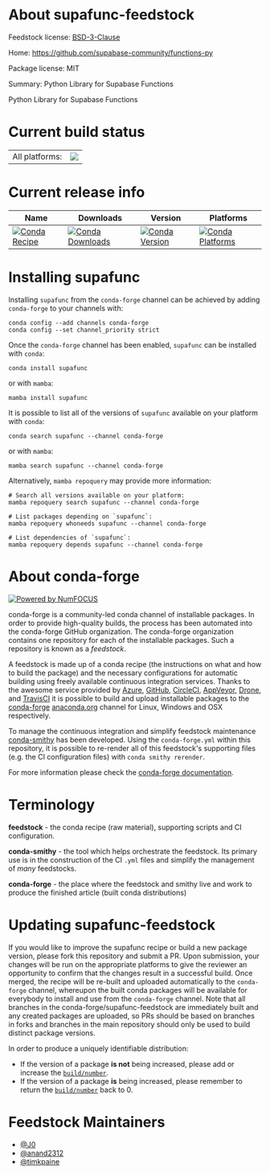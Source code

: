 About supafunc-feedstock
========================

Feedstock license: [BSD-3-Clause](https://github.com/conda-forge/supafunc-feedstock/blob/main/LICENSE.txt)

Home: https://github.com/supabase-community/functions-py

Package license: MIT

Summary: Python Library for Supabase Functions

Python Library for Supabase Functions


Current build status
====================


<table><tr><td>All platforms:</td>
    <td>
      <a href="https://dev.azure.com/conda-forge/feedstock-builds/_build/latest?definitionId=18048&branchName=main">
        <img src="https://dev.azure.com/conda-forge/feedstock-builds/_apis/build/status/supafunc-feedstock?branchName=main">
      </a>
    </td>
  </tr>
</table>

Current release info
====================

| Name | Downloads | Version | Platforms |
| --- | --- | --- | --- |
| [![Conda Recipe](https://img.shields.io/badge/recipe-supafunc-green.svg)](https://anaconda.org/conda-forge/supafunc) | [![Conda Downloads](https://img.shields.io/conda/dn/conda-forge/supafunc.svg)](https://anaconda.org/conda-forge/supafunc) | [![Conda Version](https://img.shields.io/conda/vn/conda-forge/supafunc.svg)](https://anaconda.org/conda-forge/supafunc) | [![Conda Platforms](https://img.shields.io/conda/pn/conda-forge/supafunc.svg)](https://anaconda.org/conda-forge/supafunc) |

Installing supafunc
===================

Installing `supafunc` from the `conda-forge` channel can be achieved by adding `conda-forge` to your channels with:

```
conda config --add channels conda-forge
conda config --set channel_priority strict
```

Once the `conda-forge` channel has been enabled, `supafunc` can be installed with `conda`:

```
conda install supafunc
```

or with `mamba`:

```
mamba install supafunc
```

It is possible to list all of the versions of `supafunc` available on your platform with `conda`:

```
conda search supafunc --channel conda-forge
```

or with `mamba`:

```
mamba search supafunc --channel conda-forge
```

Alternatively, `mamba repoquery` may provide more information:

```
# Search all versions available on your platform:
mamba repoquery search supafunc --channel conda-forge

# List packages depending on `supafunc`:
mamba repoquery whoneeds supafunc --channel conda-forge

# List dependencies of `supafunc`:
mamba repoquery depends supafunc --channel conda-forge
```


About conda-forge
=================

[![Powered by
NumFOCUS](https://img.shields.io/badge/powered%20by-NumFOCUS-orange.svg?style=flat&colorA=E1523D&colorB=007D8A)](https://numfocus.org)

conda-forge is a community-led conda channel of installable packages.
In order to provide high-quality builds, the process has been automated into the
conda-forge GitHub organization. The conda-forge organization contains one repository
for each of the installable packages. Such a repository is known as a *feedstock*.

A feedstock is made up of a conda recipe (the instructions on what and how to build
the package) and the necessary configurations for automatic building using freely
available continuous integration services. Thanks to the awesome service provided by
[Azure](https://azure.microsoft.com/en-us/services/devops/), [GitHub](https://github.com/),
[CircleCI](https://circleci.com/), [AppVeyor](https://www.appveyor.com/),
[Drone](https://cloud.drone.io/welcome), and [TravisCI](https://travis-ci.com/)
it is possible to build and upload installable packages to the
[conda-forge](https://anaconda.org/conda-forge) [anaconda.org](https://anaconda.org/)
channel for Linux, Windows and OSX respectively.

To manage the continuous integration and simplify feedstock maintenance
[conda-smithy](https://github.com/conda-forge/conda-smithy) has been developed.
Using the ``conda-forge.yml`` within this repository, it is possible to re-render all of
this feedstock's supporting files (e.g. the CI configuration files) with ``conda smithy rerender``.

For more information please check the [conda-forge documentation](https://conda-forge.org/docs/).

Terminology
===========

**feedstock** - the conda recipe (raw material), supporting scripts and CI configuration.

**conda-smithy** - the tool which helps orchestrate the feedstock.
                   Its primary use is in the construction of the CI ``.yml`` files
                   and simplify the management of *many* feedstocks.

**conda-forge** - the place where the feedstock and smithy live and work to
                  produce the finished article (built conda distributions)


Updating supafunc-feedstock
===========================

If you would like to improve the supafunc recipe or build a new
package version, please fork this repository and submit a PR. Upon submission,
your changes will be run on the appropriate platforms to give the reviewer an
opportunity to confirm that the changes result in a successful build. Once
merged, the recipe will be re-built and uploaded automatically to the
`conda-forge` channel, whereupon the built conda packages will be available for
everybody to install and use from the `conda-forge` channel.
Note that all branches in the conda-forge/supafunc-feedstock are
immediately built and any created packages are uploaded, so PRs should be based
on branches in forks and branches in the main repository should only be used to
build distinct package versions.

In order to produce a uniquely identifiable distribution:
 * If the version of a package **is not** being increased, please add or increase
   the [``build/number``](https://docs.conda.io/projects/conda-build/en/latest/resources/define-metadata.html#build-number-and-string).
 * If the version of a package **is** being increased, please remember to return
   the [``build/number``](https://docs.conda.io/projects/conda-build/en/latest/resources/define-metadata.html#build-number-and-string)
   back to 0.

Feedstock Maintainers
=====================

* [@J0](https://github.com/J0/)
* [@anand2312](https://github.com/anand2312/)
* [@timkpaine](https://github.com/timkpaine/)

